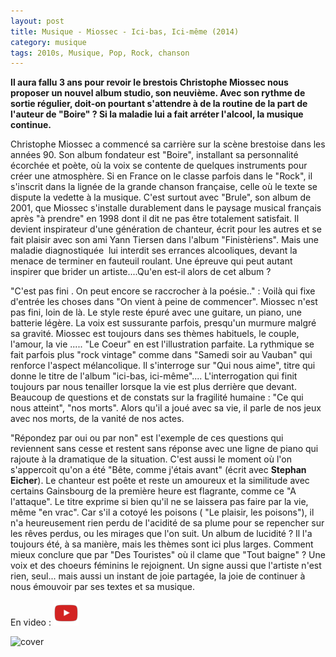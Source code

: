 ```yaml
---
layout: post
title: Musique - Miossec - Ici-bas, Ici-même (2014)
category: musique
tags: 2010s, Musique, Pop, Rock, chanson
---
```

**Il aura fallu 3 ans pour revoir le brestois Christophe Miossec nous proposer un nouvel album studio, son neuvième. Avec son rythme de sortie régulier, doit-on pourtant s'attendre à de la routine de la part de l'auteur de "Boire" ? Si la maladie lui a fait arréter l'alcool, la musique continue.**

Christophe Miossec a commencé sa carrière sur la scène brestoise dans les années 90. Son album fondateur est "Boire", installant sa personnalité écorchée et poète, où la voix se contente de quelques instruments pour créer une atmosphère. Si en France on le classe parfois dans le "Rock", il s'inscrit dans la lignée de la grande chanson française, celle où le texte se dispute la vedette à la musique. C'est surtout avec "Brule", son album de 2001, que Miossec s'installe durablement dans le paysage musical français après "à prendre" en 1998 dont il dit ne pas être totalement satisfait. Il devient inspirateur d'une génération de chanteur, écrit pour les autres et se fait plaisir avec son ami Yann Tiersen dans l'album "Finistèriens". Mais une maladie diagnostiquée  lui interdit ses errances alcooliques, devant la menace de terminer en fauteuil roulant. Une épreuve qui peut autant inspirer que brider un artiste....Qu'en est-il alors de cet album ?

"C'est pas fini . On peut encore se raccrocher à la poésie.." : Voilà qui fixe d'entrée les choses dans "On vient à peine de commencer". Miossec n'est pas fini, loin de là. Le style reste épuré avec une guitare, un piano, une batterie légère. La voix est sussurante parfois, presqu'un murmure malgré sa gravité. Miossec est toujours dans ses thèmes habituels, le couple, l'amour, la vie ..... "Le Coeur" en est l'illustration parfaite. La rythmique se fait parfois plus "rock vintage" comme dans "Samedi soir au Vauban" qui renforce l'aspect mélancolique. Il s'interroge sur "Qui nous aime", titre qui donne le titre de l'album "ici-bas, ici-même".... L'interrogation qui finit toujours par nous tenailler lorsque la vie est plus derrière que devant. Beaucoup de questions et de constats sur la fragilité humaine : "Ce qui nous atteint", "nos morts". Alors qu'il a joué avec sa vie, il parle de nos jeux avec nos morts, de la vanité de nos actes.

"Répondez par oui ou par non" est l'exemple de ces questions qui reviennent sans cesse et restent sans réponse avec une ligne de piano qui rajoute à la dramatique de la situation. C'est aussi le moment où l'on s'appercoit qu'on a été "Bête, comme j'étais avant" (écrit avec **Stephan Eicher**). Le chanteur est poête et reste un amoureux et la similitude avec certains Gainsbourg de la première heure est flagrante, comme ce "A l'attaque". Le titre exprime si bien qu'il ne se laissera pas faire par la vie, même "en vrac". Car s'il a cotoyé les poisons ( "Le plaisir, les poisons"), il n'a heureusement rien perdu de l'acidité de sa plume pour se repencher sur les rêves perdus, ou les mirages que l'on suit. Un album de lucidité ? Il l'a toujours été, à sa manière, mais les thèmes sont ici plus larges. Comment mieux conclure que par "Des Touristes" où il clame que "Tout baigne" ? Une voix et des choeurs féminins le rejoignent. Un signe aussi que l'artiste n'est rien, seul... mais aussi un instant de joie partagée, la joie de continuer à nous émouvoir par ses textes et sa musique.

En video : [![video](/images/youtube.png)](http://www.youtube.com/watch?v=as1vAIqcqAk)

![cover](https://filedn.eu/llqi9IBxlYouGRXYG2xlROb/img/2014/miossec2014.jpg)
